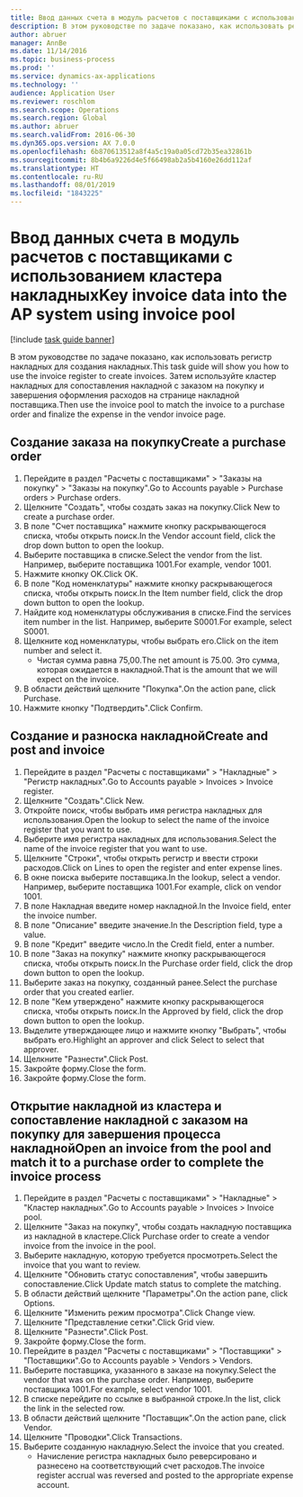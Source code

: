 ```yaml
---
title: Ввод данных счета в модуль расчетов с поставщиками с использованием кластера накладных
description: В этом руководстве по задаче показано, как использовать регистр накладных для создания накладных.
author: abruer
manager: AnnBe
ms.date: 11/14/2016
ms.topic: business-process
ms.prod: ''
ms.service: dynamics-ax-applications
ms.technology: ''
audience: Application User
ms.reviewer: roschlom
ms.search.scope: Operations
ms.search.region: Global
ms.author: abruer
ms.search.validFrom: 2016-06-30
ms.dyn365.ops.version: AX 7.0.0
ms.openlocfilehash: 6b870613512a8f4a5c19a0a05cd72b35ea32861b
ms.sourcegitcommit: 8b4b6a9226d4e5f66498ab2a5b4160e26dd112af
ms.translationtype: HT
ms.contentlocale: ru-RU
ms.lasthandoff: 08/01/2019
ms.locfileid: "1843225"
---
```

# <a name="key-invoice-data-into-the-ap-system-using-invoice-pool"></a><span data-ttu-id="10082-103">Ввод данных счета в модуль расчетов с поставщиками с использованием кластера накладных</span><span class="sxs-lookup"><span data-stu-id="10082-103">Key invoice data into the AP system using invoice pool</span></span>

[!include [task guide banner](../../includes/task-guide-banner.md)]

<span data-ttu-id="10082-104">В этом руководстве по задаче показано, как использовать регистр накладных для создания накладных.</span><span class="sxs-lookup"><span data-stu-id="10082-104">This task guide will show you how to use the invoice register to create invoices.</span></span>  <span data-ttu-id="10082-105">Затем используйте кластер накладных для сопоставления накладной с заказом на покупку и завершения оформления расходов на странице накладной поставщика.</span><span class="sxs-lookup"><span data-stu-id="10082-105">Then use the invoice pool to match the invoice to a purchase order and finalize the expense in the vendor invoice page.</span></span>


## <a name="create-a-purchase-order"></a><span data-ttu-id="10082-106">Создание заказа на покупку</span><span class="sxs-lookup"><span data-stu-id="10082-106">Create a purchase order</span></span>
1. <span data-ttu-id="10082-107">Перейдите в раздел "Расчеты с поставщиками" > "Заказы на покупку" > "Заказы на покупку".</span><span class="sxs-lookup"><span data-stu-id="10082-107">Go to Accounts payable > Purchase orders > Purchase orders.</span></span>
2. <span data-ttu-id="10082-108">Щелкните "Создать", чтобы создать заказ на покупку.</span><span class="sxs-lookup"><span data-stu-id="10082-108">Click New to create a purchase order.</span></span>
3. <span data-ttu-id="10082-109">В поле "Счет поставщика" нажмите кнопку раскрывающегося списка, чтобы открыть поиск.</span><span class="sxs-lookup"><span data-stu-id="10082-109">In the Vendor account field, click the drop down button to open the lookup.</span></span>
4. <span data-ttu-id="10082-110">Выберите поставщика в списке.</span><span class="sxs-lookup"><span data-stu-id="10082-110">Select the vendor from the list.</span></span> <span data-ttu-id="10082-111">Например, выберите поставщика 1001.</span><span class="sxs-lookup"><span data-stu-id="10082-111">For example, vendor 1001.</span></span>
5. <span data-ttu-id="10082-112">Нажмите кнопку OK.</span><span class="sxs-lookup"><span data-stu-id="10082-112">Click OK.</span></span>
6. <span data-ttu-id="10082-113">В поле "Код номенклатуры" нажмите кнопку раскрывающегося списка, чтобы открыть поиск.</span><span class="sxs-lookup"><span data-stu-id="10082-113">In the Item number field, click the drop down button to open the lookup.</span></span>
7. <span data-ttu-id="10082-114">Найдите код номенклатуры обслуживания в списке.</span><span class="sxs-lookup"><span data-stu-id="10082-114">Find the services item number in the list.</span></span> <span data-ttu-id="10082-115">Например, выберите S0001.</span><span class="sxs-lookup"><span data-stu-id="10082-115">For example, select S0001.</span></span>
8. <span data-ttu-id="10082-116">Щелкните код номенклатуры, чтобы выбрать его.</span><span class="sxs-lookup"><span data-stu-id="10082-116">Click on the item number and select it.</span></span>
    * <span data-ttu-id="10082-117">Чистая сумма равна 75,00.</span><span class="sxs-lookup"><span data-stu-id="10082-117">The net amount is 75.00.</span></span>  <span data-ttu-id="10082-118">Это сумма, которая ожидается в накладной.</span><span class="sxs-lookup"><span data-stu-id="10082-118">That is the amount that we will expect on the invoice.</span></span>  
9. <span data-ttu-id="10082-119">В области действий щелкните "Покупка".</span><span class="sxs-lookup"><span data-stu-id="10082-119">On the action pane, click Purchase.</span></span>
10. <span data-ttu-id="10082-120">Нажмите кнопку "Подтвердить".</span><span class="sxs-lookup"><span data-stu-id="10082-120">Click Confirm.</span></span>

## <a name="create-and-post-and-invoice"></a><span data-ttu-id="10082-121">Создание и разноска накладной</span><span class="sxs-lookup"><span data-stu-id="10082-121">Create and post and invoice</span></span>
1. <span data-ttu-id="10082-122">Перейдите в раздел "Расчеты с поставщиками" > "Накладные" > "Регистр накладных".</span><span class="sxs-lookup"><span data-stu-id="10082-122">Go to Accounts payable > Invoices > Invoice register.</span></span>
2. <span data-ttu-id="10082-123">Щелкните "Создать".</span><span class="sxs-lookup"><span data-stu-id="10082-123">Click New.</span></span>
3. <span data-ttu-id="10082-124">Откройте поиск, чтобы выбрать имя регистра накладных для использования.</span><span class="sxs-lookup"><span data-stu-id="10082-124">Open the lookup to select the name of the invoice register that you want to use.</span></span>
4. <span data-ttu-id="10082-125">Выберите имя регистра накладных для использования.</span><span class="sxs-lookup"><span data-stu-id="10082-125">Select the name of the invoice register that you want to use.</span></span>
5. <span data-ttu-id="10082-126">Щелкните "Строки", чтобы открыть регистр и ввести строки расходов.</span><span class="sxs-lookup"><span data-stu-id="10082-126">Click on Lines to open the register and enter expense lines.</span></span>
6. <span data-ttu-id="10082-127">В окне поиска выберите поставщика.</span><span class="sxs-lookup"><span data-stu-id="10082-127">In the lookup, select a vendor.</span></span> <span data-ttu-id="10082-128">Например, выберите поставщика 1001.</span><span class="sxs-lookup"><span data-stu-id="10082-128">For example, click on vendor 1001.</span></span>
7. <span data-ttu-id="10082-129">В поле Накладная введите номер накладной.</span><span class="sxs-lookup"><span data-stu-id="10082-129">In the Invoice field, enter the invoice number.</span></span>
8. <span data-ttu-id="10082-130">В поле "Описание" введите значение.</span><span class="sxs-lookup"><span data-stu-id="10082-130">In the Description field, type a value.</span></span>
9. <span data-ttu-id="10082-131">В поле "Кредит" введите число.</span><span class="sxs-lookup"><span data-stu-id="10082-131">In the Credit field, enter a number.</span></span>
10. <span data-ttu-id="10082-132">В поле "Заказ на покупку" нажмите кнопку раскрывающегося списка, чтобы открыть поиск.</span><span class="sxs-lookup"><span data-stu-id="10082-132">In the Purchase order field, click the drop down button to open the lookup.</span></span>
11. <span data-ttu-id="10082-133">Выберите заказ на покупку, созданный ранее.</span><span class="sxs-lookup"><span data-stu-id="10082-133">Select the purchase order that you created earlier.</span></span>
12. <span data-ttu-id="10082-134">В поле "Кем утверждено" нажмите кнопку раскрывающегося списка, чтобы открыть поиск.</span><span class="sxs-lookup"><span data-stu-id="10082-134">In the Approved by field, click the drop down button to open the lookup.</span></span>
13. <span data-ttu-id="10082-135">Выделите утверждающее лицо и нажмите кнопку "Выбрать", чтобы выбрать его.</span><span class="sxs-lookup"><span data-stu-id="10082-135">Highlight an approver and click Select to select that approver.</span></span>
14. <span data-ttu-id="10082-136">Щелкните "Разнести".</span><span class="sxs-lookup"><span data-stu-id="10082-136">Click Post.</span></span>
15. <span data-ttu-id="10082-137">Закройте форму.</span><span class="sxs-lookup"><span data-stu-id="10082-137">Close the form.</span></span>
16. <span data-ttu-id="10082-138">Закройте форму.</span><span class="sxs-lookup"><span data-stu-id="10082-138">Close the form.</span></span>

## <a name="open-an-invoice-from-the-pool-and-match-it-to-a-purchase-order-to-complete-the-invoice-process"></a><span data-ttu-id="10082-139">Открытие накладной из кластера и сопоставление накладной с заказом на покупку для завершения процесса накладной</span><span class="sxs-lookup"><span data-stu-id="10082-139">Open an invoice from the pool and match it to a purchase order to complete the invoice process</span></span>
1. <span data-ttu-id="10082-140">Перейдите в раздел "Расчеты с поставщиками" > "Накладные" > "Кластер накладных".</span><span class="sxs-lookup"><span data-stu-id="10082-140">Go to Accounts payable > Invoices > Invoice pool.</span></span>
2. <span data-ttu-id="10082-141">Щелкните "Заказ на покупку", чтобы создать накладную поставщика из накладной в кластере.</span><span class="sxs-lookup"><span data-stu-id="10082-141">Click Purchase order to create a vendor invoice from the invoice in the pool.</span></span>
3. <span data-ttu-id="10082-142">Выберите накладную, которую требуется просмотреть.</span><span class="sxs-lookup"><span data-stu-id="10082-142">Select the invoice that you want to review.</span></span>
4. <span data-ttu-id="10082-143">Щелкните "Обновить статус сопоставления", чтобы завершить сопоставление.</span><span class="sxs-lookup"><span data-stu-id="10082-143">Click Update match status to complete the matching.</span></span>
5. <span data-ttu-id="10082-144">В области действий щелкните "Параметры".</span><span class="sxs-lookup"><span data-stu-id="10082-144">On the action pane, click Options.</span></span>
6. <span data-ttu-id="10082-145">Щелкните "Изменить режим просмотра".</span><span class="sxs-lookup"><span data-stu-id="10082-145">Click Change view.</span></span>
7. <span data-ttu-id="10082-146">Щелкните "Представление сетки".</span><span class="sxs-lookup"><span data-stu-id="10082-146">Click Grid view.</span></span>
8. <span data-ttu-id="10082-147">Щелкните "Разнести".</span><span class="sxs-lookup"><span data-stu-id="10082-147">Click Post.</span></span>
9. <span data-ttu-id="10082-148">Закройте форму.</span><span class="sxs-lookup"><span data-stu-id="10082-148">Close the form.</span></span>
10. <span data-ttu-id="10082-149">Перейдите в раздел "Расчеты с поставщиками" > "Поставщики" > "Поставщики".</span><span class="sxs-lookup"><span data-stu-id="10082-149">Go to Accounts payable > Vendors > Vendors.</span></span>
11. <span data-ttu-id="10082-150">Выберите поставщика, указанного в заказе на покупку.</span><span class="sxs-lookup"><span data-stu-id="10082-150">Select the vendor that was on the purchase order.</span></span> <span data-ttu-id="10082-151">Например, выберите поставщика 1001.</span><span class="sxs-lookup"><span data-stu-id="10082-151">For example, select vendor 1001.</span></span>
12. <span data-ttu-id="10082-152">В списке перейдите по ссылке в выбранной строке.</span><span class="sxs-lookup"><span data-stu-id="10082-152">In the list, click the link in the selected row.</span></span>
13. <span data-ttu-id="10082-153">В области действий щелкните "Поставщик".</span><span class="sxs-lookup"><span data-stu-id="10082-153">On the action pane, click Vendor.</span></span>
14. <span data-ttu-id="10082-154">Щелкните "Проводки".</span><span class="sxs-lookup"><span data-stu-id="10082-154">Click Transactions.</span></span>
15. <span data-ttu-id="10082-155">Выберите созданную накладную.</span><span class="sxs-lookup"><span data-stu-id="10082-155">Select the invoice that you created.</span></span>
    * <span data-ttu-id="10082-156">Начисление регистра накладных было реверсировано и разнесено на соответствующий счет расходов.</span><span class="sxs-lookup"><span data-stu-id="10082-156">The invoice register accrual was reversed and posted to the appropriate expense account.</span></span>  

